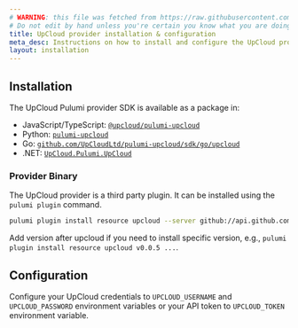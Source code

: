 ```yaml
---
# WARNING: this file was fetched from https://raw.githubusercontent.com/UpCloudLtd/pulumi-upcloud/v0.4.1/docs/installation-configuration.md
# Do not edit by hand unless you're certain you know what you are doing!
title: UpCloud provider installation & configuration
meta_desc: Instructions on how to install and configure the UpCloud provider.
layout: installation
---
```


## Installation

The UpCloud Pulumi provider SDK is available as a package in:

* JavaScript/TypeScript: [`@upcloud/pulumi-upcloud`](https://www.npmjs.com/package/@upcloud/pulumi-upcloud)
* Python: [`pulumi-upcloud`](https://pypi.org/project/pulumi-upcloud/)
* Go: [`github.com/UpCloudLtd/pulumi-upcloud/sdk/go/upcloud`](https://pkg.go.dev/github.com/UpCloudLtd/pulumi-upcloud/sdk)
* .NET: [`UpCloud.Pulumi.UpCloud`](https://www.nuget.org/packages/UpCloud.Pulumi.UpCloud/)

### Provider Binary

The UpCloud provider is a third party plugin. It can be installed using the `pulumi plugin` command.

```bash
pulumi plugin install resource upcloud --server github://api.github.com/UpCloudLtd/pulumi-upcloud
```

Add version after upcloud if you need to install specific version, e.g., `pulumi plugin install resource upcloud v0.0.5 ...`.

## Configuration

Configure your UpCloud credentials to `UPCLOUD_USERNAME` and `UPCLOUD_PASSWORD` environment variables or your API token to `UPCLOUD_TOKEN` environment variable.
